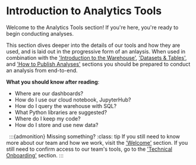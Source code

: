 # Introduction to Analytics Tools
Welcome to the Analytics Tools section! If you're here, you're ready to begin conducting analyses.

This section dives deeper into the details of our tools and how they are used, and is laid out in the progressive form of an anlaysis. When used in combination with the ['Introduction to the Warehouse'](intro-warehouse), ['Datasets & Tables'](datasets-tables), and ['How to Publish Analyses'](publish-analyses) sections you should be prepared to conduct an analysis from end-to-end.

**What you should know after reading**:
* Where are our dashboards?
* How do I use our cloud notebook, JupyterHub?
* How do I query the warehouse with SQL?
* What Python libraries are suggested?
* Where do I keep my code?
* How do I store and use new data?

&nbsp;
:::{admonition} Missing something?
:class: tip
If you still need to know more about our team and how we work, visit the ['Welcome'](welcome) section. If you still need to confirm access to our team's tools, go to the ['Technical Onboarding'](technical-onboarding) section.
:::
